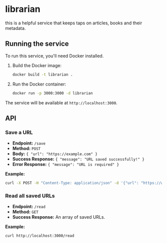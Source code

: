 # librarian

this is a helpful service that keeps taps on articles, books and their metadata.

## Running the service

To run this service, you'll need Docker installed.

1.  Build the Docker image:
    ```bash
    docker build -t librarian .
    ```

2.  Run the Docker container:
    ```bash
    docker run -p 3000:3000 -d librarian
    ```

The service will be available at `http://localhost:3000`.

## API

### Save a URL

-   **Endpoint:** `/save`
-   **Method:** `POST`
-   **Body:** `{ "url": "https://example.com" }`
-   **Success Response:** `{ "message": "URL saved successfully!" }`
-   **Error Response:** `{ "message": "URL is required" }`

**Example:**
```bash
curl -X POST -H "Content-Type: application/json" -d '{"url": "https://www.google.com"}' http://localhost:3000/save
```

### Read all saved URLs

-   **Endpoint:** `/read`
-   **Method:** `GET`
-   **Success Response:** An array of saved URLs.

**Example:**
```bash
curl http://localhost:3000/read
```